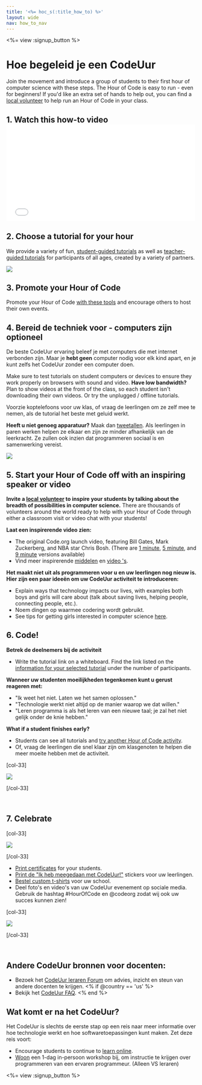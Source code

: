 ```yaml
---
title: '<%= hoc_s(:title_how_to) %>'
layout: wide
nav: how_to_nav
---
```

<%= view :signup_button %>

<h1>Hoe begeleid je een CodeUur</h1>

Join the movement and introduce a group of students to their first hour of computer science with these steps. The Hour of Code is easy to run - even for beginners! If you'd like an extra set of hands to help out, you can find a [local volunteer](<%= resolve_url('https://code.org/volunteer/local') %>) to help run an Hour of Code in your class.

## 1. Watch this how-to video <iframe width="500" height="255" src="//www.youtube.com/embed/SrnvvWDm73k" frameborder="0" allowfullscreen mark="crwd-mark"></iframe> 

## 2. Choose a tutorial for your hour

We provide a variety of fun, [student-guided tutorials](<%= resolve_url('/learn') %>) as well as [teacher-guided tutorials](<%= resolve_url('https://code.org/educate/teacher-led') %>) for participants of all ages, created by a variety of partners.

[![](/images/fit-700/tutorials.png)](<%=resolve_url('/learn') %>)

## 3. Promote your Hour of Code

Promote your Hour of Code [with these tools](<%= resolve_url('/promote/resources') %>) and encourage others to host their own events.

## 4. Bereid de techniek voor - computers zijn optioneel

De beste CodeUur ervaring beleef je met computers die met internet verbonden zijn. Maar je **hebt geen** computer nodig voor elk kind apart, en je kunt zelfs het CodeUur zonder een computer doen.

Make sure to test tutorials on student computers or devices to ensure they work properly on browsers with sound and video. **Have low bandwidth?** Plan to show videos at the front of the class, so each student isn't downloading their own videos. Or try the unplugged / offline tutorials.

Voorzie koptelefoons voor uw klas, of vraag de leerlingen om ze zelf mee te nemen, als de tutorial het beste met geluid werkt.

**Heeft u niet genoeg apparatuur?** Maak dan [tweetallen](https://www.youtube.com/watch?v=vgkahOzFH2Q). Als leerlingen in paren werken helpen ze elkaar en zijn ze minder afhankelijk van de leerkracht. Ze zullen ook inzien dat programmeren sociaal is en samenwerking vereist.

<img src="/images/fit-350/group_ipad.jpg" />

## 5. Start your Hour of Code off with an inspiring speaker or video

**Invite a [local volunteer](<%= resolve_url('https://code.org/volunteer/local') %>) to inspire your students by talking about the breadth of possibilities in computer science.** There are thousands of volunteers around the world ready to help with your Hour of Code through either a classroom visit or video chat with your students!

**Laat een inspirerende video zien:**

- The original Code.org launch video, featuring Bill Gates, Mark Zuckerberg, and NBA star Chris Bosh. (There are [1 minute](https://www.youtube.com/watch?v=qYZF6oIZtfc), [5 minute](https://www.youtube.com/watch?v=nKIu9yen5nc), and [9 minute](https://www.youtube.com/watch?v=dU1xS07N-FA) versions available)
- Vind meer inspirerende [middelen](<%= resolve_url('https://code.org/inspire') %>) en [video 's](https://www.youtube.com/playlist?list=PLzdnOPI1iJNfpD8i4Sx7U0y2MccnrNZuP).

**Het maakt niet uit als programmeren voor u en uw leerlingen nog nieuw is. Hier zijn een paar ideeën om uw CodeUur activiteit te introduceren:**

- Explain ways that technology impacts our lives, with examples both boys and girls will care about (talk about saving lives, helping people, connecting people, etc.).
- Noem dingen op waarmee codering wordt gebruikt.
- See tips for getting girls interested in computer science [here](<%= resolve_url('https://code.org/girls')%>).

## 6. Code!

**Betrek de deelnemers bij de activiteit**

- Write the tutorial link on a whiteboard. Find the link listed on the [information for your selected tutorial](<%= resolve_url('/learn')%>) under the number of participants.

**Wanneer uw studenten moeilijkheden tegenkomen kunt u gerust reageren met:**

- "Ik weet het niet. Laten we het samen oplossen."
- "Technologie werkt niet altijd op de manier waarop we dat willen."
- "Leren programma is als het leren van een nieuwe taal; je zal het niet gelijk onder de knie hebben."

**What if a student finishes early?**

- Students can see all tutorials and [try another Hour of Code activity](<%= resolve_url('/learn')%>).
- Of, vraag de leerlingen die snel klaar zijn om klasgenoten te helpen die meer moeite hebben met de activiteit.

[col-33]

![](/images/fit-250/highschoolgirls.jpeg)

[/col-33]

<p style="clear:both">&nbsp;</p>

## 7. Celebrate

[col-33]

![](/images/fit-300/boy-certificate.jpg)

[/col-33]

- [Print certificates](<%= resolve_url('https://code.org/certificates')%>) for your students.
- [Print de "Ik heb meegedaan met CodeUur!"](<%= resolve_url('/promote/resources#stickers') %>) stickers voor uw leerlingen.
- [Bestel custom t-shirts](http://blog.code.org/post/132608499493/hour-of-code-shirts-and-more) voor uw school.
- Deel foto's en video's van uw CodeUur evenement op sociale media. Gebruik de hashtag #HourOfCode en @codeorg zodat wij ook uw succes kunnen zien!

[col-33]

![](/images/fit-260/highlight-certificates.jpg)

[/col-33]

<p style="clear:both">&nbsp;</p>

## Andere CodeUur bronnen voor docenten:

- Bezoek het [CodeUur leraren Forum](http://forum.code.org/c/plc/hour-of-code) om advies, inzicht en steun van andere docenten te krijgen. <% if @country == 'us' %>
- Bekijk het [CodeUur FAQ](https://support.code.org/hc/en-us/categories/200147083-Hour-of-Code). <% end %>

## Wat komt er na het CodeUur?

Het CodeUur is slechts de eerste stap op een reis naar meer informatie over hoe technologie werkt en hoe softwaretoepassingen kunt maken. Zet deze reis voort:

- Encourage students to continue to [learn online](<%= resolve_url('https://code.org/learn/beyond')%>).
- [Woon](<%= resolve_url('https://code.org/professional-development-workshops') %>) een 1-dag in-persoon workshop bij, om instructie te krijgen over programmeren van een ervaren programmeur. (Alleen VS leraren)

<%= view :signup_button %>